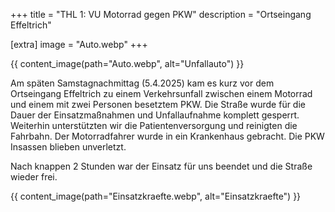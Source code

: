 +++
title = "THL 1: VU Motorrad gegen PKW"
description = "Ortseingang Effeltrich"

[extra]
image = "Auto.webp"
+++

{{ content_image(path="Auto.webp", alt="Unfallauto") }}

Am späten Samstagnachmittag (5.4.2025) kam es kurz vor dem Ortseingang Effeltrich zu einem Verkehrsunfall zwischen einem Motorrad und einem mit zwei Personen besetztem PKW.
Die Straße wurde für die Dauer der Einsatzmaßnahmen und Unfallaufnahme komplett gesperrt. Weiterhin unterstützten wir die Patientenversorgung und reinigten die Fahrbahn.
Der Motorradfahrer wurde in ein Krankenhaus gebracht. Die PKW Insassen blieben unverletzt.

Nach knappen 2 Stunden war der Einsatz für uns beendet und die Straße wieder frei.

{{ content_image(path="Einsatzkraefte.webp", alt="Einsatzkraefte") }}

